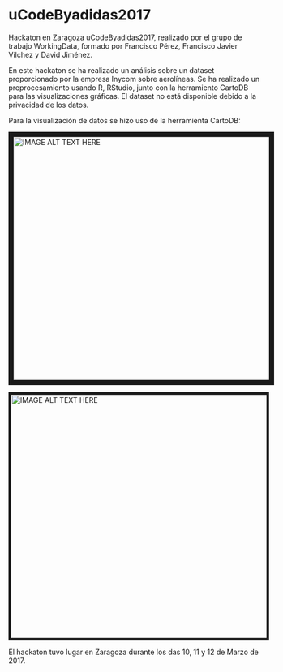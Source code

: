 # uCodeByadidas2017
Hackaton en Zaragoza uCodeByadidas2017, realizado por el grupo de trabajo WorkingData, formado por Francisco Pérez, Francisco Javier Vílchez y David Jiménez.

En este hackaton se ha realizado un análisis sobre un dataset proporcionado por la empresa Inycom sobre aerolíneas. Se ha realizado un preprocesamiento usando R, RStudio, junto con la herramiento CartoDB para las visualizaciones gráficas. El dataset no está disponible debido a la privacidad de los datos. 


Para la visualización de datos se hizo uso de la herramienta CartoDB:

<a href="http://www.youtube.com/watch?feature=player_embedded&v=N8gPWKJ9S4Q
" target="_blank"><img src="http://img.youtube.com/vi/N8gPWKJ9S4Q/0.jpg" 
alt="IMAGE ALT TEXT HERE" width="580" height="480" border="10" /></a>

<a href="http://www.youtube.com/watch?feature=player_embedded&v=3DSj0-IKLNQ
" target="_blank"><img src="http://img.youtube.com/vi/3DSj0-IKLNQ/0.jpg" 
alt="IMAGE ALT TEXT HERE" width="580" height="480" border="5" /></a>

El hackaton tuvo lugar en Zaragoza durante los das 10, 11 y 12 de Marzo de 2017. 
